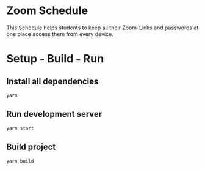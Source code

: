 # Zoom Schedule

This Schedule helps students to keep all their Zoom-Links and passwords at one place access them from every device.

# Setup - Build - Run

## Install all dependencies

```
yarn
```

## Run development server

```
yarn start
```

## Build project

```
yarn build
```
